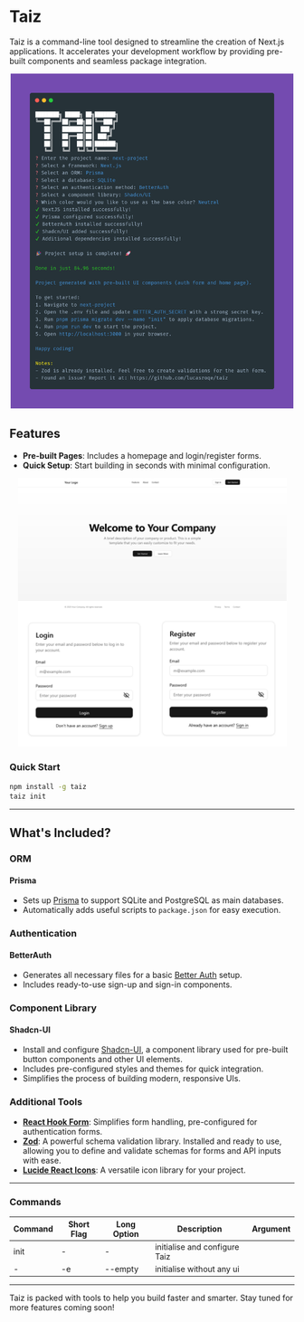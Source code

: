 # Taiz

Taiz is a command-line tool designed to streamline the creation of Next.js applications. It accelerates your development workflow by providing pre-built components and seamless package integration.

<div align="center">
        <a href="https://react-hook-form.com" title="Taiz - CLI">
            <img src="src/public/cli.png" width="500"/>
        </a>
</div>

## Features

- **Pre-built Pages**: Includes a homepage and login/register forms.
- **Quick Setup**: Start building in seconds with minimal configuration.

<div align="center">
        <a href="https://react-hook-form.com" title="Taiz - CLI">
            <img src="src/public/ready-components.png" width="475"/>
        </a>
</div>

### Quick Start

```bash
npm install -g taiz
taiz init
```

---

## What's Included?

### ORM 

#### Prisma
- Sets up [Prisma](https://github.com/prisma/prisma) to support SQLite and PostgreSQL as main databases.
- Automatically adds useful scripts to `package.json` for easy execution.

### Authentication

#### BetterAuth

- Generates all necessary files for a basic [Better Auth](https://github.com/better-auth/better-auth) setup.
- Includes ready-to-use sign-up and sign-in components.

### Component Library

#### Shadcn-UI

- Install and configure [Shadcn-UI](https://github.com/shadcn-ui/ui), a component library used for pre-built button components and other UI elements.
- Includes pre-configured styles and themes for quick integration.
- Simplifies the process of building modern, responsive UIs.

### Additional Tools

- [**React Hook Form**](https://github.com/react-hook-form/react-hook-form): Simplifies form handling, pre-configured for authentication forms.
- [**Zod**](https://github.com/colinhacks/zod): A powerful schema validation library. Installed and ready to use, allowing you to define and validate schemas for forms and API inputs with ease.
- [**Lucide React Icons**](https://github.com/lucide-icons/lucide): A versatile icon library for your project.

---

### Commands
| Command | Short Flag | Long Option       | Description                                    | Argument          |
| ------- | ---------- | ----------------- | ---------------------------------------------- | ----------------- |
| init    | -          | -                 | initialise and configure Taiz                  |                   |
| -       | -e         | --empty       | initialise without any ui                      |                   |


---

Taiz is packed with tools to help you build faster and smarter. Stay tuned for more features coming soon!
